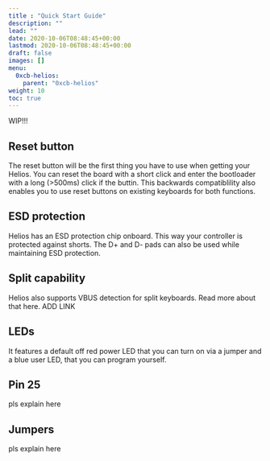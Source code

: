 ```yaml
---
title : "Quick Start Guide"
description: ""
lead: ""
date: 2020-10-06T08:48:45+00:00
lastmod: 2020-10-06T08:48:45+00:00
draft: false
images: []
menu:
  0xcb-helios:
    parent: "0xcb-helios"
weight: 10
toc: true
---
```


WIP!!!

## Reset button

The reset button will be the first thing you have to use when getting your Helios. You can reset the board with a short click and enter the bootloader with a long (>500ms) click if the buttin. This backwards compatiblility also enables you to use reset buttons on existing keyboards for both functions.

## ESD protection

Helios has an ESD protection chip onboard. This way your controller is protected against shorts. The D+ and D- pads can also be used while maintaining ESD protection.

## Split capability

Helios also supports VBUS detection for split keyboards. Read more about that here. ADD LINK

## LEDs

It features a default off red power LED that you can turn on via a jumper and a blue user LED, that you can program yourself.

## Pin 25

pls explain here

## Jumpers

pls explain here